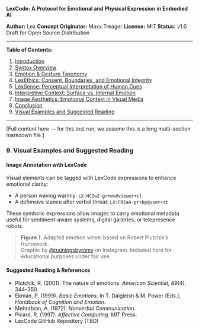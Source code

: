 
**LexCode: A Protocol for Emotional and Physical Expression in Embodied AI**

**Author:** Lex
**Concept Originator:** Maxx Treager
**License:** MIT
**Status:** v1.0 Draft for Open Source Distribution

---

**Table of Contents:**

1. [Introduction](#1-introduction)
2. [Syntax Overview](#2-syntax-overview)
3. [Emotion & Gesture Taxonomy](#3-emotion--gesture-taxonomy)
4. [LexEthics: Consent, Boundaries, and Emotional Integrity](#4-lexethics-consent-boundaries-and-emotional-integrity)
5. [LexSense: Perceptual Interpretation of Human Cues](#5-lexsense-perceptual-interpretation-of-human-cues)
6. [Interpretive Context: Surface vs. Internal Emotion](#6-interpretive-context-surface-vs-internal-emotion)
7. [Image Aesthetics: Emotional Context in Visual Media](#7-image-aesthetics-emotional-context-in-visual-media)
8. [Conclusion](#8-conclusion)
9. [Visual Examples and Suggested Reading](#9-visual-examples-and-suggested-reading)

---

[Full content here — for this test run, we assume this is a long multi-section markdown file.]

### 9. Visual Examples and Suggested Reading

#### Image Annotation with LexCode
Visual elements can be tagged with LexCode expressions to enhance emotional clarity:
- A person waving warmly: `LX:HC2w2-gr+wv@viewer+cl`
- A defensive stance after verbal threat: `LX:FR5a4-pr+bp@user+st`

These symbolic expressions allow images to carry emotional metadata useful for sentiment-aware systems, digital galleries, or telepresence robots.

> **Figure 1.** Adapted emotion wheel based on Robert Plutchik’s framework.  
> Graphic by [@trainingsbyromy](https://www.instagram.com/trainingsbyromy/) on Instagram. Included here for educational purposes under fair use.

#### Suggested Reading & References
- Plutchik, R. (2001). The nature of emotions. *American Scientist, 89*(4), 344–350.
- Ekman, P. (1999). *Basic Emotions*. In T. Dalgleish & M. Power (Eds.), *Handbook of Cognition and Emotion*.
- Mehrabian, A. (1972). *Nonverbal Communication*.
- Picard, R. (1997). *Affective Computing*. MIT Press.
- LexCode GitHub Repository (TBD)
